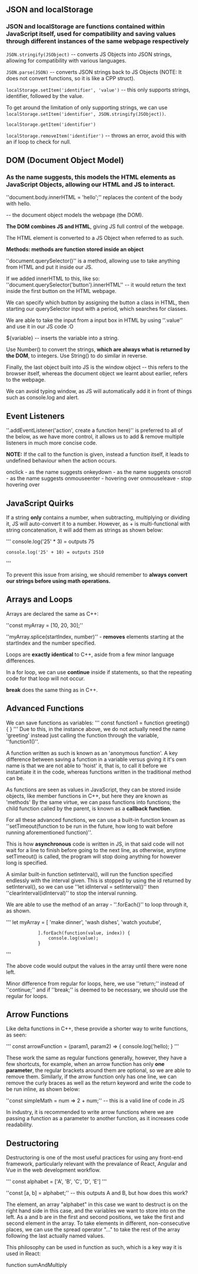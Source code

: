 ## JSON and localStorage

### JSON and localStorage are functions contained within JavaScript itself, used for compatibility and saving values through different instances of the same webpage respectively

`JSON.stringify(JSObject)` -- converts JS Objects into JSON strings, allowing for compatibility with various languages.

`JSON.parse(JSON)` -- converts JSON strings back to JS Objects (NOTE: It does not convert functions, so it is like a CPP struct).

`localStorage.setItem('identifier', 'value')` -- this only supports strings, identifier, followed by the value.

To get around the limitation of only supporting strings, we can use `localStorage.setItem('identifier', JSON.stringify(JSObject))`.

`localStorage.getItem('identifier')`

`localStorage.removeItem('identifier')` -- throws an error, avoid this with an if loop to check for null.

## DOM (Document Object Model)

### As the name suggests, this models the HTML elements as JavaScript Objects, allowing our HTML and JS to interact.

''document.body.innerHTML = 'hello';'' replaces the content of the body with hello.

-- the document object models the webpage (the DOM).

**The DOM combines JS and HTML**, giving JS full control of the webpage.

The HTML element is converted to a JS Object when referred to as such.

**Methods: methods are function stored inside an object**

''document.querySelector()'' is a method, allowing use to take anything from HTML and put it inside our JS.

If we added innerHTML to this, like so: ''document.querySelector('button').innerHTML'' --  it would return the text inside the first button on the HTML webpage.

We can specify which button by assigning the button a class in HTML, then starting our querySelector input with a period, which searches for classes.

We are able to take the input from a input box in HTML by using ''.value'' and use it in our JS code :O

${variable} -- inserts the variable into a string.

Use Number() to convert the strings, **which are always what is returned by the DOM**, to integers.
Use String() to do similar in reverse.

Finally, the last object built into JS is the window object -- this refers to the browser itself, whereas the document object we learnt about earlier, refers to the webpage.

We can avoid typing window, as JS will automatically add it in front of things such as console.log and alert.


## Event Listeners

''.addEventListener('action', create a function here)'' is preferred to all of the below, as we have more control, it allows us to add & remove multiple listeners in much more concise code.

**NOTE:** If the call to the function is given, instead a function itself, it leads to undefined behaviour when the action occurs.

onclick - as the name suggests
onkeydown - as the name suggests
onscroll - as the name suggests
onmouseenter - hovering over
onmouseleave - stop hovering over

## JavaScript Quirks

If a string **only** contains a number, when subtracting, multiplying or dividing it, JS will auto-convert it to a number.
However, as + is multi-functional with string concatenation, it will add them as strings as shown below:

'''
    console.log('25' * 3) = outputs 75

    console.log('25' + 10) = outputs 2510
'''

To prevent this issue from arising, we should remember to **always convert our strings before using math operations.**
## Arrays and Loops

Arrays are declared the same as C++:

''const myArray = [10, 20, 30];''

''myArray.splice(startIndex, number)'' - **removes** elements starting at the startIndex and the number specified.

Loops are **exactly identical** to C++, aside from a few minor language differences.

In a for loop, we can use **continue** inside if statements, so that the repeating code for that loop will not occur.

**break** does the same thing as in C++.

## Advanced Functions

We can save functions as variables:
'''
    const function1 = function greeting() {
    }
'''
Due to this, in the instance above, we do not actually need the name 'greeting' instead just calling the function through the variable, ''function1()''.

A function written as such is known as an 'anonymous function'. A key difference between saving a function in a variable versus giving it it's own name is that
we are not able to 'hoist' it, that is, to call it before we instantiate it in the code, whereas functions written in the traditional method can be.

As functions are seen as values in JavaScript, they can be stored inside objects, like member functions in C++, but here they are known as 'methods'
By the same virtue, we can pass functions into functions; the child function called by the parent, is known as a **callback function**.

For all these advanced functions, we can use a built-in function known as ''setTimeout(function to be run in the future, how long to wait before running aforementioned function)''.

This is how **asynchronous** code is written in JS, in that said code will not wait for a line to finish before going to the next line, as otherwise, anytime setTimeout() is called, the program will stop doing anything for however long is specified.

A similar built-in function setInterval(), will run the function specified endlessly with the interval given. This is stopped by using the id returned by setInterval(),
so we can use ''let idInterval = setInterval()'' then ''clearInterval(idInterval)'' to stop the interval running.

We are able to use the method of an array - ''.forEach()'' to loop through it, as shown.

'''
    let myArray = [
                'make dinner',
                'wash dishes',
                'watch youtube',

                ].forEach(function(value, index)) {
                    console.log(value);
                }
'''

The above code would output the values in the array until there were none left.

Minor difference from regular for loops, here, we use ''return;'' instead of ''continue;'' and if ''break;'' is deemed to be necessary, we should use the regular for loops.

## Arrow Functions

Like delta functions in C++, these provide a shorter way to write functions, as seen:

'''
    const arrowFunction = (param1, param2) => {
        console.log('hello);
    }
'''

These work the same as regular functions generally, however, they have a few shortcuts, for example, when an arrow function has only **one parameter**, the regular brackets around them are optional, so we are able to remove them. Similarly, if the arrow function only has one line, we can remove the curly braces as well as the return keyword and write the code to be run inline, as shown below:

''const simpleMath = num => 2 + num;'' -- this is a valid line of code in JS

In industry, it is recommended to write arrow functions where we are passing a function as a parameter to another function, as it increases code readability.

## Destructoring

Destructoring is one of the most useful practices for using any front-end framework, particularly relevant with the prevalance of React, Angular and Vue in the web development workflow. 

'''
    const alphabet = ['A', 'B', 'C', 'D', 'E']
'''

''const [a, b] = alphabet;'' -- this outputs A and B, but how does this work?

The element, an array "alphabet" in this case we want to destruct is on the right hand side in this case, and the variables we want to store into on the left.
As a and b are in the first and second positions, we take the first and second element in the array.
To take elements in different, non-consecutive places, we can use the spread operator "..." to take the rest of the array following the last actually named values.

This philosophy can be used in function as such, which is a key way it is used in React:

function sumAndMultiply






